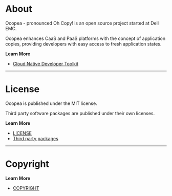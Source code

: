 # About

Ocopea - pronounced Oh Copy! is an open source project started at Dell EMC. 

Ocopea enhances CaaS and PaaS platforms with the concept of application copies,
providing developers with easy access to fresh application states.

**Learn More**

* [Cloud Native Developer Toolkit](https://ocopea.github.io/)

---

# License
Ocopea is published under the MIT license.

Third party software packages are published under their own licenses.

**Learn More**

* [LICENSE](LICENSE)
* [Third party packages](tbd.md)

---

# Copyright

**Learn More**

* [COPYRIGHT](COPYRIGHT)

